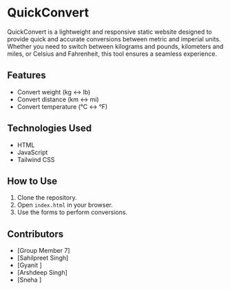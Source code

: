 # QuickConvert
QuickConvert is a lightweight and responsive static website designed to provide quick and accurate conversions between metric and imperial units. Whether you need to switch between kilograms and pounds, kilometers and miles, or Celsius and Fahrenheit, this tool ensures a seamless experience.

## Features

- Convert weight (kg ↔ lb)
- Convert distance (km ↔ mi)
- Convert temperature (°C ↔ °F)

## Technologies Used

- HTML
- JavaScript
- Tailwind CSS

## How to Use

1. Clone the repository.
2. Open `index.html` in your browser.
3. Use the forms to perform conversions.

## Contributors

- [Group Member 7]
- [Sahilpreet Singh]
- [Gyanit ]
- [Arshdeep Singh]
- [Sneha ]


